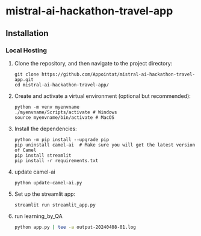 # mistral-ai-hackathon-travel-app

## Installation
### Local Hosting
1. Clone the repository, and then navigate to the project directory:
    ```shell
    git clone https://github.com/Appointat/mistral-ai-hackathon-travel-app.git
    cd mistral-ai-hackathon-travel-app/
    ```
2. Create and activate a virtual environment (optional but recommended):
    ```shell
    python -m venv myenvname
    ./myenvname/Scripts/activate # Windows
    source myenvname/bin/activate # MacOS
    ```
3. Install the dependencies: 
    ```shell
    python -m pip install --upgrade pip
    pip uninstall camel-ai  # Make sure you will get the latest version of Camel
    pip install streamlit
    pip install -r requirements.txt
    ```
4. update camel-ai 
    ```shell
    python update-camel-ai.py
    ```
5. Set up the streamlit app:
    ```shell
    streamlit run streamlit_app.py
    ```

6. run learning_by_QA
    ```bash 
    python app.py | tee -a output-20240408-01.log
    ```
